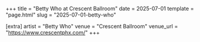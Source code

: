 +++
title = "Betty Who at Crescent Ballroom"
date = 2025-07-01
template = "page.html"
slug = "2025-07-01-betty-who"

[extra]
artist = "Betty Who"
venue = "Crescent Ballroom"
venue_url = "https://www.crescentphx.com/"
+++
